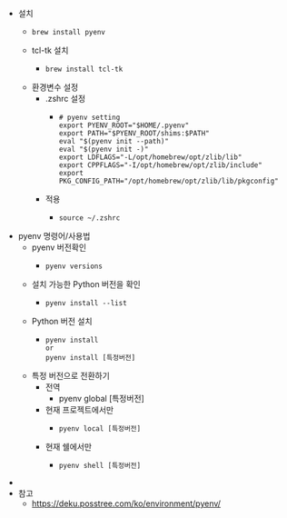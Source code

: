 - 설치
	- ```shell
	  brew install pyenv
	  ```
	- tcl-tk 설치
		- ```shell
		  brew install tcl-tk
		  ```
	- 환경변수 설정
		- .zshrc 설정
			- ```shell
			  # pyenv setting
			  export PYENV_ROOT="$HOME/.pyenv"
			  export PATH="$PYENV_ROOT/shims:$PATH"
			  eval "$(pyenv init --path)"
			  eval "$(pyenv init -)"
			  export LDFLAGS="-L/opt/homebrew/opt/zlib/lib"
			  export CPPFLAGS="-I/opt/homebrew/opt/zlib/include"
			  export PKG_CONFIG_PATH="/opt/homebrew/opt/zlib/lib/pkgconfig"
			  ```
		- 적용
			- ```shell
			  source ~/.zshrc
			  ```
- pyenv 명령어/사용법
	- pyenv 버전확인
		- ```shell
		  pyenv versions
		  ```
	- 설치 가능한 Python 버전을 확인
		- ```shell
		  pyenv install --list
		  ```
	- Python 버전 설치
		- ```shell
		  pyenv install
		  or
		  pyenv install [특정버전]
		  ```
	- 특정 버전으로 전환하기
		- 전역
			- pyenv global [특정버전]
		- 현재 프로젝트에서만
			- ```shell
			  pyenv local [특정버전]
			  ```
		- 현재 쉘에서만
			- ```shell
			  pyenv shell [특정버전]
			  ```
-
- 참고
	- https://deku.posstree.com/ko/environment/pyenv/